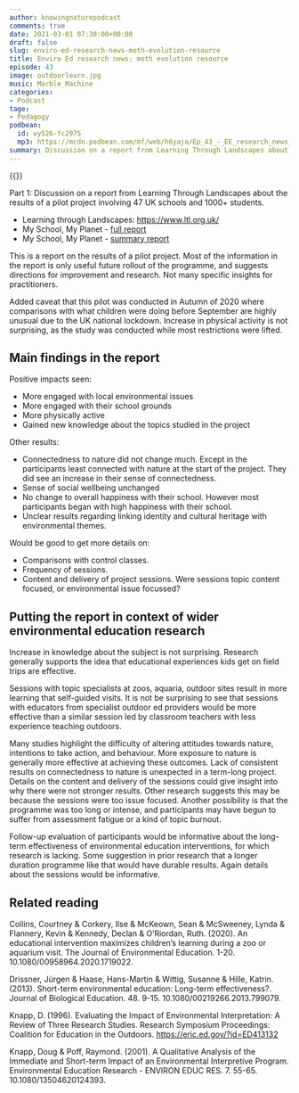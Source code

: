 ```yaml
---
author: knowingnaturepodcast
comments: true
date: 2021-03-01 07:30:00+00:00
draft: false
slug: enviro-ed-research-news-moth-evolution-resource
title: Enviro Ed research news; moth evolution resource
episode: 43
image: outdoorlearn.jpg
music: Marble_Machine
categories:
- Podcast
tage:
- Pedagogy
podbean:
  id: wy526-fc2975
  mp3: https://mcdn.podbean.com/mf/web/h6yaja/Ep_43_-_EE_research_news_and_Peppered_mothsa8vg9.mp3
summary: Discussion on a report from Learning Through Landscapes about the results of a pilot project on the impact of their outdoor education programme.Thoughts on how the results of the report fit in the context of wider enviro ed research.
---
```


{{<podcast-player>}}

Part 1: Discussion on a report from Learning Through Landscapes about the
results of a pilot project involving 47 UK schools and 1000+ students.

  * Learning through Landscapes: <https://www.ltl.org.uk/>
  * My School, My Planet - [full report ](https://www.ltl.org.uk/wp-content/uploads/2021/02/my-school-my-planet-evaluation-report.pdf)
  * My School, My Planet - [summary report](https://www.ltl.org.uk/wp-content/uploads/2021/02/my-school-my-planet-evaluation-report.pdf)

This is a report on the results of a pilot project. Most of the information in
the report is only useful future rollout of the programme, and suggests
directions for improvement and research. Not many specific insights for
practitioners.

Added caveat that this pilot was conducted in Autumn of 2020 where comparisons
with what children were doing before September are highly unusual due to the
UK national lockdown. Increase in physical activity is not surprising, as the
study was conducted while most restrictions were lifted.

## Main findings in the report

Positive impacts seen:

  * More engaged with local environmental issues
  * More engaged with their school grounds
  * More physically active 
  * Gained new knowledge about the topics studied in the project

Other results:

  * Connectedness to nature did not change much. Except in the participants least connected with nature at the start of the project. They did see an increase in their sense of connectedness.
  * Sense of social wellbeing unchanged
  * No change to overall happiness with their school. However most participants began with high happiness with their school.
  * Unclear results regarding linking identity and cultural heritage with environmental themes.

Would be good to get more details on:

  * Comparisons with control classes.
  * Frequency of sessions.
  * Content and delivery of project sessions. Were sessions topic content focused, or environmental issue focussed?

## Putting the report in context of wider environmental education research

Increase in knowledge about the subject is not surprising. Research generally
supports the idea that educational experiences kids get on field trips are
effective.

Sessions with topic specialists at zoos, aquaria, outdoor sites result in more
learning that self-guided visits. It is not be surprising to see that sessions
with educators from specialist outdoor ed providers would be more effective
than a similar session led by classroom teachers with less experience teaching
outdoors.

Many studies highlight the difficulty of altering attitudes towards nature,
intentions to take action, and behaviour. More exposure to nature is generally
more effective at achieving these outcomes. Lack of consistent results on
connectedness to nature is unexpected in a term-long project. Details on the
content and delivery of the sessions could give insight into why there were
not stronger results. Other research suggests this may be because the sessions
were too issue focused. Another possibility is that the programme was too long
or intense, and participants may have begun to suffer from assessment fatigue
or a kind of topic burnout.

Follow-up evaluation of participants would be informative about the long-term
effectiveness of environmental education interventions, for which research is
lacking. Some suggestion in prior research that a longer duration programme
like that would have durable results. Again details about the sessions would
be informative.

## Related reading

Collins, Courtney & Corkery, Ilse & McKeown, Sean & McSweeney, Lynda &
Flannery, Kevin & Kennedy, Declan & O’Riordan, Ruth. (2020). An educational
intervention maximizes children’s learning during a zoo or aquarium visit. The
Journal of Environmental Education. 1-20. 10.1080/00958964.2020.1719022.

Drissner, Jürgen & Haase, Hans-Martin & Wittig, Susanne & Hille, Katrin.
(2013). Short-term environmental education: Long-term effectiveness?. Journal
of Biological Education. 48. 9-15. 10.1080/00219266.2013.799079.

Knapp, D. (1996). Evaluating the Impact of Environmental Interpretation: A
Review of Three Research Studies. Research Symposium Proceedings: Coalition
for Education in the Outdoors. <https://eric.ed.gov/?id=ED413132>

Knapp, Doug & Poff, Raymond. (2001). A Qualitative Analysis of the Immediate
and Short-term Impact of an Environmental Interpretive Program. Environmental
Education Research - ENVIRON EDUC RES. 7. 55-65. 10.1080/13504620124393.


